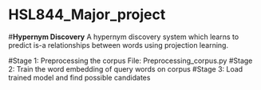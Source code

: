 # HSL844_Major_project
#**Hypernym Discovery**
A hypernym discovery system which learns to predict is-a relationships between words using projection learning.

#Stage 1: Preprocessing the corpus
File: Preprocessing_corpus.py
#Stage 2: Train the word embedding of query words on corpus
#Stage 3: Load trained model and find possible candidates
